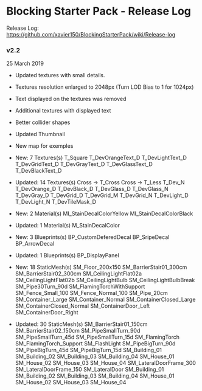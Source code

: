 # Blocking Starter Pack - Release Log
Release Log: https://github.com/xavier150/BlockingStarterPack/wiki/Release-log

### v2.2
25 March 2019

- Updated textures with small details.
- Textures resolution enlarged to 2048px (Turn LOD Bias to 1 for 1024px)
- Text displayed on the textures was removed
- Additional textures with displayed text
- Better collider shapes
- Updated Thumbnail
- New map for exemples

- New: 7 Textures(s)
	T_Square
	T_DevOrangeText_D
	T_DevLightText_D
	T_DevGridText_D
	T_DevGrayText_D
	T_DevGlassText_D
	T_DevBlackText_D

- Updated: 14 Textures(s)
	Cross -> T_Cross
	Cross -> T_Less
	T_Dev_N
	T_DevOrange_D
	T_DevBlack_D
	T_DevGlass_D
	T_DevGlass_N
	T_DevGray_D
	T_DevGrid_D
	T_DevGrid_M
	T_DevGrid_N
	T_DevLight_D
	T_DevLight_N
	T_DevTileMask_D

- New: 2 Material(s)
	MI_StainDecalColorYellow
	MI_StainDecalColorBlack

- Updated: 1 Material(s)
	M_StainDecalColor

- New: 3 Blueprints(s)
	BP_CustomDeferedDecal
	BP_SripeDecal
	BP_ArrowDecal

- Updated: 1 Blueprints(s)
	BP_DisplayPanel

- New: 18 StaticMesh(s)
	SM_Floor_200x150
	SM_BarrierStair01_300cm
	SM_BarrierStair02_300cm
	SM_CeilingLightFlat02a
	SM_CeilingLightFlat02b
	SM_CeilingLightBulb
	SM_CeilingLightBulbBreak
	SM_Pipe30Turn_90d
	SM_FlamingTorchWithSupport
	SM_Fence_Small_100
	SM_Fence_Normal_100
	SM_Pipe_20cm
	SM_Container_Large
	SM_Container_Normal
	SM_ContainerClosed_Large
	SM_ContainerClosed_Normal
	SM_ContainerDoor_Left
	SM_ContainerDoor_Right

- Updated: 30 StaticMesh(s)
	SM_BarrierStair01_150cm
	SM_BarrierStair02_150cm
	SM_PipeSmallTurn_90d
	SM_PipeSmallTurn_45d
	SM_PipeSmallTurn_15d
	SM_FlamingTorch
	SM_FlamingTorch_Support
	SM_FlashLight
	SM_PipeBigTurn_90d
	SM_PipeBigTurn_45d
	SM_PipeBigTurn_15d
	SM_Building_01
	SM_Building_02
	SM_Building_03
	SM_Building_04
	SM_House_01
	SM_House_02
	SM_House_03
	SM_House_04
	SM_LateralDoorFrame_300
	SM_LateralDoorFrame_150
	SM_LateralDoor
	SM_Building_01
	SM_Building_02
	SM_Building_03
	SM_Building_04
	SM_House_01
	SM_House_02
	SM_House_03
	SM_House_04
